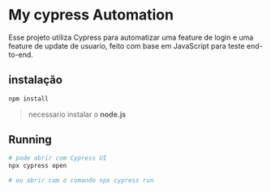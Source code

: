 # My cypress Automation
Esse projeto utiliza Cypress para automatizar uma feature de login e uma feature de update de usuario, feito com base em JavaScript para teste end-to-end.

## instalação
```bash
npm install
```
> necessario instalar o **node.js**

## Running

```bash
# pode abrir com Cypress UI
npx cypress open

# ou abrir com o comando npx cypress run
```

